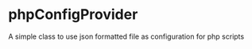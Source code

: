 phpConfigProvider
=================

A simple class to use json formatted file as configuration for php scripts
